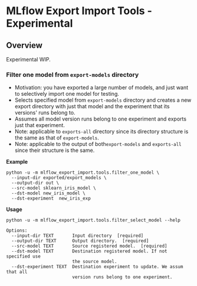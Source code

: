 # MLflow Export Import Tools - Experimental

## Overview

Experimental WIP.

### Filter one model from `export-models` directory

* Motivation: you have exported a large number of models, and just want to selectively import one model for testing.
* Selects specified model from `export-models` directory and creates a new export directory
with just that model and the experiment that its versions' runs belong to.
* Assumes all model version runs belong to one experiment and exports just that experiment.
* Note: applicable to `exports-all` directory since its directory structure is the same as that of `export-models`.
* Note: applicable to the output of both`export-models` and `exports-all` since their structure is the same.

**Example**

```
python -u -m mlflow_export_import.tools.filter_one_model \
  --input-dir exported/export_models \
  --output-dir out \
  --src-model sklearn_iris_model \
  --dst-model new_iris_model \
  --dst-experiment  new_iris_exp
```

**Usage**
```
python -u -m mlflow_export_import.tools.filter_select_model --help

Options:
  --input-dir TEXT       Input directory  [required]
  --output-dir TEXT      Output directory.  [required]
  --src-model TEXT       Source registered model.  [required]
  --dst-model TEXT       Destination registered model. If not specified use
                         the source model.
  --dst-experiment TEXT  Destination experiment to update. We assum that all
                         version runs belong to one experiment.
```
